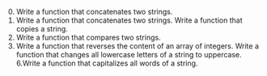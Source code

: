 0. Write a function that concatenates two strings.
1. Write a function that concatenates two strings.
Write a function that copies a string.
3. Write a function that compares two strings.
4. Write a function that reverses the content of an array of integers.
Write a function that changes all lowercase letters of a string to uppercase.
6.Write a function that capitalizes all words of a string.
